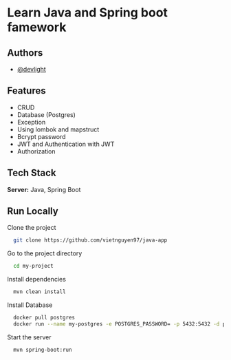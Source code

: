 
# Learn Java and Spring boot famework

## Authors

- [@devlight](https://github.com/vietnguyen97)

## Features

- CRUD
- Database (Postgres)
- Exception
- Using lombok and mapstruct
- Bcrypt password
- JWT and Authentication with JWT
- Authorization

## Tech Stack

**Server:** Java, Spring Boot

## Run Locally

Clone the project

```bash
  git clone https://github.com/vietnguyen97/java-app
```

Go to the project directory

```bash
  cd my-project
```

Install dependencies

```bash
  mvn clean install
```
Install Database
```bash
  docker pull postgres
  docker run --name my-postgres -e POSTGRES_PASSWORD= -p 5432:5432 -d postgres
```

Start the server

```bash
  mvn spring-boot:run
```


